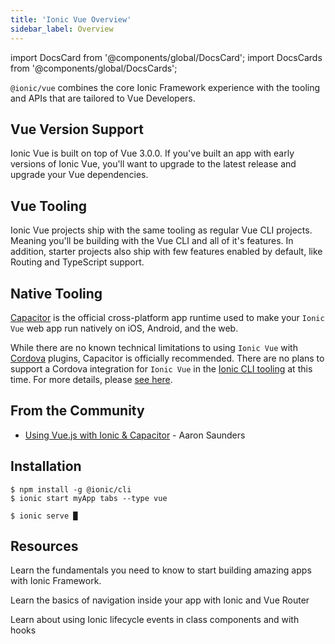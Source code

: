 ```yaml
---
title: 'Ionic Vue Overview'
sidebar_label: Overview
---
```


<head>
  <title>Ionic Vue Overview | Vue.js Framework Documentation</title>
  <meta
    name="description"
    content="Read this overview to learn how Ionic Vue combines the core Ionic Framework with the tooling and APIs that are tailored to Vue.js developers."
  />
</head>

import DocsCard from '@components/global/DocsCard';
import DocsCards from '@components/global/DocsCards';

`@ionic/vue` combines the core Ionic Framework experience with the tooling and APIs that are tailored to Vue Developers.

## Vue Version Support

Ionic Vue is built on top of Vue 3.0.0. If you've built an app with early versions of Ionic Vue, you'll want to upgrade to the latest release and upgrade your Vue dependencies.

## Vue Tooling

Ionic Vue projects ship with the same tooling as regular Vue CLI projects. Meaning you'll be building with the Vue CLI and all of it's features. In addition, starter projects also ship with few features enabled by default, like Routing and TypeScript support.

## Native Tooling

[Capacitor](https://capacitorjs.com) is the official cross-platform app runtime used to make your `Ionic Vue` web app run natively on iOS, Android, and the web.

While there are no known technical limitations to using `Ionic Vue` with [Cordova](https://cordova.apache.org/) plugins, Capacitor is officially recommended. There are no plans to support a Cordova integration for `Ionic Vue` in the [Ionic CLI tooling](/cli) at this time. For more details, please [see here](https://capacitorjs.com/docs/cordova).

## From the Community

- [Using Vue.js with Ionic & Capacitor](https://dev.to/aaronksaunders/using-vue-js-v3-beta-with-ionic-components-capacitor-plugins-2b6f) - Aaron Saunders

## Installation

```shell-session
$ npm install -g @ionic/cli
$ ionic start myApp tabs --type vue

$ ionic serve █
```

## Resources

<DocsCards>
  <DocsCard header="Getting Started" href="your-first-app" icon="/icons/feature-component-actionsheet-icon.png">
    <p>Learn the fundamentals you need to know to start building amazing apps with Ionic Framework.</p>
  </DocsCard>

<DocsCard header="Navigation" href="navigation" icon="/icons/feature-component-navigation-icon.png">
  <p>Learn the basics of navigation inside your app with Ionic and Vue Router</p>
</DocsCard>

<DocsCard header="Lifecycle" href="lifecycle" icon="/icons/feature-guide-components-icon.png">
  <p>Learn about using Ionic lifecycle events in class components and with hooks</p>
</DocsCard>

</DocsCards>
